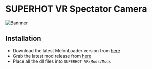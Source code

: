 # SUPERHOT VR Spectator Camera

![Bannner](https://i.imgur.com/K5YYvbm.png "Banner")

## Installation
* Download the latest MelonLoader version from [here](https://github.com/HerpDerpinstine/MelonLoader/releases/latest)
* Grab the latest mod release from [here](https://github.com/octoberU/SuperHotVRSpectatorCamera/releases)
* Place all the dll files into `SUPERHOT VR\Mods/Mods`
